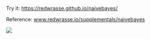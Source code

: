 
Try it: https://redwrasse.github.io/naivebayes/

Reference: www.redwrasse.io/supplementals/naivebayes


![](./naivebayes.gif)
